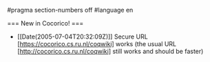 #pragma section-numbers off
#language en

=== New in Cocorico! ===
 
 * [[Date(2005-07-04T20:32:09Z)]]  Secure URL [https://cocorico.cs.ru.nl/coqwiki] works (the usual URL [http://cocorico.cs.ru.nl/coqwiki] still works and should be faster)
